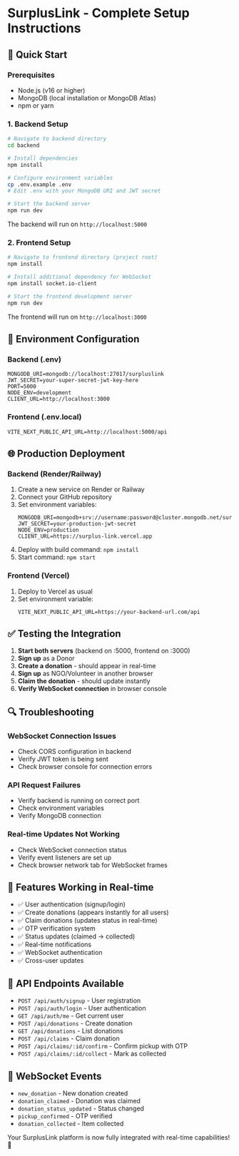 # SurplusLink - Complete Setup Instructions

## 🚀 Quick Start

### Prerequisites
- Node.js (v16 or higher)
- MongoDB (local installation or MongoDB Atlas)
- npm or yarn

### 1. Backend Setup

```bash
# Navigate to backend directory
cd backend

# Install dependencies
npm install

# Configure environment variables
cp .env.example .env
# Edit .env with your MongoDB URI and JWT secret

# Start the backend server
npm run dev
```

The backend will run on `http://localhost:5000`

### 2. Frontend Setup

```bash
# Navigate to frontend directory (project root)
npm install

# Install additional dependency for WebSocket
npm install socket.io-client

# Start the frontend development server
npm run dev
```

The frontend will run on `http://localhost:3000`

## 🔧 Environment Configuration

### Backend (.env)
```env
MONGODB_URI=mongodb://localhost:27017/surpluslink
JWT_SECRET=your-super-secret-jwt-key-here
PORT=5000
NODE_ENV=development
CLIENT_URL=http://localhost:3000
```

### Frontend (.env.local)
```env
VITE_NEXT_PUBLIC_API_URL=http://localhost:5000/api
```

## 🌐 Production Deployment

### Backend (Render/Railway)
1. Create a new service on Render or Railway
2. Connect your GitHub repository
3. Set environment variables:
   ```
   MONGODB_URI=mongodb+srv://username:password@cluster.mongodb.net/surpluslink
   JWT_SECRET=your-production-jwt-secret
   NODE_ENV=production
   CLIENT_URL=https://surplus-link.vercel.app
   ```
4. Deploy with build command: `npm install`
5. Start command: `npm start`

### Frontend (Vercel)
1. Deploy to Vercel as usual
2. Set environment variable:
   ```
   VITE_NEXT_PUBLIC_API_URL=https://your-backend-url.com/api
   ```

## ✅ Testing the Integration

1. **Start both servers** (backend on :5000, frontend on :3000)
2. **Sign up** as a Donor
3. **Create a donation** - should appear in real-time
4. **Sign up** as NGO/Volunteer in another browser
5. **Claim the donation** - should update instantly
6. **Verify WebSocket connection** in browser console

## 🔍 Troubleshooting

### WebSocket Connection Issues
- Check CORS configuration in backend
- Verify JWT token is being sent
- Check browser console for connection errors

### API Request Failures
- Verify backend is running on correct port
- Check environment variables
- Verify MongoDB connection

### Real-time Updates Not Working
- Check WebSocket connection status
- Verify event listeners are set up
- Check browser network tab for WebSocket frames

## 📱 Features Working in Real-time

- ✅ User authentication (signup/login)
- ✅ Create donations (appears instantly for all users)
- ✅ Claim donations (updates status in real-time)
- ✅ OTP verification system
- ✅ Status updates (claimed → collected)
- ✅ Real-time notifications
- ✅ WebSocket authentication
- ✅ Cross-user updates

## 🎯 API Endpoints Available

- `POST /api/auth/signup` - User registration
- `POST /api/auth/login` - User authentication
- `GET /api/auth/me` - Get current user
- `POST /api/donations` - Create donation
- `GET /api/donations` - List donations
- `POST /api/claims` - Claim donation
- `POST /api/claims/:id/confirm` - Confirm pickup with OTP
- `POST /api/claims/:id/collect` - Mark as collected

## 🔌 WebSocket Events

- `new_donation` - New donation created
- `donation_claimed` - Donation was claimed
- `donation_status_updated` - Status changed
- `pickup_confirmed` - OTP verified
- `donation_collected` - Item collected

Your SurplusLink platform is now fully integrated with real-time capabilities! 🎉
